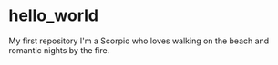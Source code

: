 # hello_world
My first repository
I'm a Scorpio who loves walking on the beach and romantic nights by the fire.
